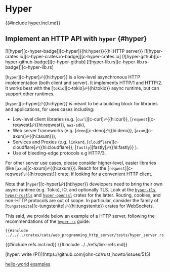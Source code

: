 # Hyper

{{#include hyper.incl.md}}

## Implement an HTTP API with `hyper` {#hyper}

[![hyper][c-hyper-badge]][c-hyper]{{hi:hyper}}{{hi:HTTP server}}
[![hyper-crates.io][c-hyper-crates.io-badge]][c-hyper-crates.io]
[![hyper-github][c-hyper-github-badge]][c-hyper-github]
[![hyper-lib.rs][c-hyper-lib.rs-badge]][c-hyper-lib.rs]

[`hyper`][c-hyper]⮳{{hi:hyper}} is a low-level asynchronous HTTP implementation (both client and server). It implements HTTP/1 and HTTP/2. It works best with the [`tokio`][c-tokio]⮳{{hi:tokio}} async runtime, but can support other runtimes.

[`hyper`][c-hyper]⮳{{hi:hyper}} is meant to be a building block for libraries and applications, for uses cases including:

- Low-level client libraries (e.g. [`curl`][c-curl]⮳{{hi:curl}}, [`reqwest`][c-reqwest]⮳{{hi:reqwest}}, `aws-sdk`),
- Web server frameworks (e.g. [`deno`][c-deno]⮳{{hi:deno}}, [`axum`][c-axum]⮳{{hi:axum}}),
- Services and Proxies (e.g. `linkerd`, [`cloudflare`][c-cloudflare]⮳{{hi:cloudflare}}, [`fastly`][fastly]⮳{{hi:fastly}} ).
- Use of bleeding-edge protocols e.g HTTP/3.

For other server use cases, please consider higher-level, easier libraries (like [`axum`][c-axum]⮳{{hi:axum}}). Reach for the [`reqwest`][c-reqwest]⮳{{hi:reqwest}} crate, if looking for a convenient HTTP client.

Note that [`hyper`][c-hyper]⮳{{hi:hyper}} developers need to bring their own async runtime (e.g. Tokio), IO, and optionally TLS. Look at the [`hyper-tls`](https://crates.io/crates/hyper-tls), [`hyper-rustls`](https://crates.io/crates/hyper-rustls) and [`hyper-openssl`](https://crates.io/crates/hyper-openssl) crates for the latter. Routing, cookies, and non-HTTP protocols are out of scope. In particular, consider the family of [`tungstenite`][c-tungstenite]⮳{{hi:tungstenite}} crates for WebSockets.

This said, we provide below an example of a HTTP server, following the recommendations of the [`hyper.rs`](http://hyper.rs/) guide:

```rust,editable
{{#include ../../../crates/cats/web_programming_http_server/tests/hyper_server.rs:example}}
```

{{#include refs.incl.md}}
{{#include ../../refs/link-refs.md}}

<div class="hidden">
[hyper: write (P1)](https://github.com/john-cd/rust_howto/issues/515)

[hello-world](https://hyper.rs/guides/1/server/hello-world/)
[examples](https://github.com/hyperium/hyper/tree/master/examples)

</div>
